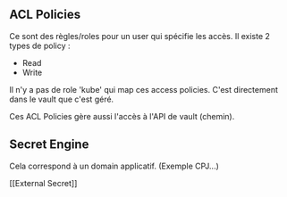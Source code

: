 ## ACL Policies

Ce sont des règles/roles pour un user qui spécifie les accès.
Il existe 2 types de policy : 
* Read
* Write

Il n'y a pas de role 'kube' qui map ces access policies. C'est directement dans le vault que c'est géré.

Ces ACL Policies gère aussi l'accès à l'API de vault (chemin).

## Secret Engine

Cela correspond à un domain applicatif. (Exemple CPJ...)

[[External Secret]]


